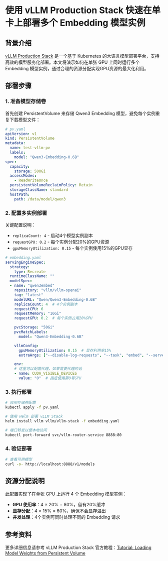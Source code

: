# 使用 vLLM Production Stack 快速在单卡上部署多个 Embedding 模型实例

## 背景介绍

[vLLM Production Stack](https://github.com/vllm-project/production-stack) 是一个基于 Kubernetes 的大语言模型部署平台，支持高效的模型服务化部署。本文将演示如何在单张 GPU 上同时运行多个 Embedding 模型实例，通过合理的资源分配实现GPU资源的最大化利用。

## 部署步骤

### 1. 准备模型存储卷

首先创建 PersistentVolume 来存储 Qwen3 Embedding 模型，避免每个实例重复下载模型文件：

```yaml
# pv.yaml
apiVersion: v1
kind: PersistentVolume
metadata:
  name: test-vllm-pv
  labels:
    model: "Qwen3-Embedding-0.6B"
spec:
  capacity:
    storage: 500Gi
  accessModes:
    - ReadWriteOnce
  persistentVolumeReclaimPolicy: Retain
  storageClassName: standard
  hostPath:
    path: /data/model/qwen3
```

### 2. 配置多实例部署

关键配置说明：

- `replicaCount: 4` - 启动4个模型实例副本
- `requestGPU: 0.2` - 每个实例分配20%的GPU资源
- `gpuMemoryUtilization: 0.15` - 每个实例使用15%的GPU显存

```yaml
# embedding.yaml
servingEngineSpec:
  strategy:
    type: Recreate
  runtimeClassName: ""
  modelSpec:
  - name: "qwen3embed"
    repository: "vllm/vllm-openai"
    tag: "latest"
    modelURL: "Qwen/Qwen3-Embedding-0.6B"
    replicaCount: 4  # 4个实例副本
    requestCPU: 6
    requestMemory: "16Gi"
    requestGPU: 0.2  # 每个实例占用20%GPU

    pvcStorage: "50Gi"
    pvcMatchLabels:
      model: "Qwen3-Embedding-0.6B"

    vllmConfig:
      gpuMemoryUtilization: 0.15  # 显存利用率15%
      extraArgs: ["--disable-log-requests", "--task", "embed", "--served-model-name", "Qwen3-Embedding-0.6B", "--max-model-len", "8192"]

    env:
    # 这里可以配置代理，如果需要代理的话
    - name: CUDA_VISIBLE_DEVICES
      value: "0"  # 指定使用第0号GPU
```

### 3. 执行部署

```bash
# 应用存储卷配置
kubectl apply -f pv.yaml

# 使用 Helm 部署 vLLM Stack
helm install vllm vllm/vllm-stack -f embedding.yaml

# 端口转发以便本地访问
kubectl port-forward svc/vllm-router-service 8888:80
```

### 4. 验证部署

```bash
# 查看可用模型
curl -o- http://localhost:8888/v1/models
```

## 资源分配说明

此配置实现了在单张 GPU 上运行 4 个 Embedding 模型实例：

- **GPU 使用率**：4 × 20% = 80%，留有20%缓冲
- **显存分配**：4 × 15% = 60%，确保不会显存溢出
- **并发处理**：4个实例可同时处理不同的 Embedding 请求

## 参考资料

更多详细信息请参考 vLLM Production Stack 官方教程：[Tutorial: Loading Model Weights from Persistent Volume](https://github.com/vllm-project/production-stack/blob/main/tutorials/03-load-model-from-pv.md)
